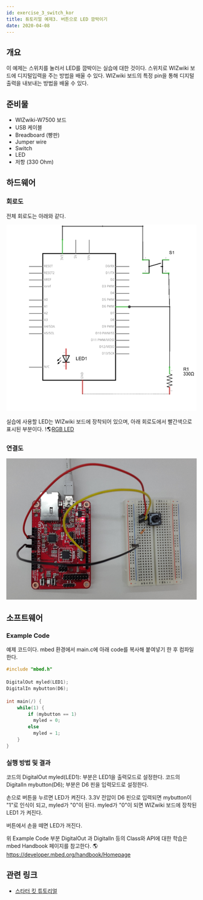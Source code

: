 ```yaml
---
id: exercise_3_switch_kor
title: 튜토리얼 예제3. 버튼으로 LED 깜박이기
date: 2020-04-08
---
```


## 개요

이 예제는 스위치를 눌러서 LED를 깜박이는 실습에 대한 것이다. 스위치로 WIZwiki 보드에 디지털입력을 주는 방법을 배울 수
있다. WIZwiki 보드의 특정 pin을 통해 디지털 출력을 내보내는 방법을 배울 수 있다.

## 준비물

  - WIZwiki-W7500 보드
  - USB 케이블
  - Breadboard (빵판)
  - Jumper wire
  - Switch
  - LED
  - 저항 (330 Ohm)

## 하드웨어

### 회로도

전체 회로도는 아래와 같다.

![Button and LED](/img/products/wizwiki_mbed_kit/kit_en/button_led_scheme.png)

실습에 사용할 LED는 WIZwiki 보드에 장착되어 있으며, 아래 회로도에서 빨간색으로 표시된 부분이다. !🌎[RGB LED](/img/products/wizwiki_mbed_kit/kit_en/3_board_led.png)

### 연결도

![](/img/products/wizwiki_mbed_kit/kit_en/3_board_all.png)

## 소프트웨어
### Example Code

예제 코드이다. mbed 환경에서 main.c에 아래 code를 복사해 붙여넣기 한 후 컴파일한다.

``` c
#include "mbed.h"

DigitalOut myled(LED1);
DigitalIn mybutton(D6);

int main(/) {
    while(1) {
        if (mybutton == 1)
          myled = 0;
        else
          myled = 1;
    }
}
```

### 실행 방법 및 결과

코드의 DigitalOut myled(LED1): 부분은 LED1을 출력모드로 설정한다. 코드의 DigitalIn
mybutton(D6); 부분은 D6 핀을 입력모드로 설정한다.

손으로 버튼을 누르면 LED가 켜진다. 3.3V 전압이 D6 핀으로 입력되면 mybutton이 "1"로 인식이 되고, myled가
"0"이 된다. myled가 "0"이 되면 WIZwiki 보드에 장착된 LED1 가 켜진다.

버튼에서 손을 떼면 LED가 꺼진다.

위 Example Code 부분 DigitalOut 과 DigitalIn 등의 Class와 API에 대한 학습은 mbed
Handbook 페이지를 참고한다. 🌎<https://developer.mbed.org/handbook/Homepage>

## 관련 링크

   * [스타터 킷 튜토리얼](tutorial_kor)
